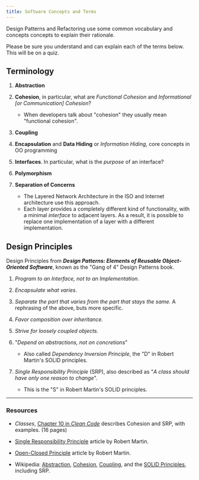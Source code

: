 ```yaml
---
title: Software Concepts and Terms 
---
```


Design Patterns and Refactoring use some common vocabulary and concepts concepts to explain their rationale.

Please be sure you understand and can explain each of the terms below.
This will be on a quiz.

## Terminology

1. **Abstraction**

2. **Cohesion**, in particular, what are *Functional Cohesion* and *Informational [or Communication] Cohesion*? 
   - When developers talk about "cohesion" they usually mean "functional cohesion".

3. **Coupling**

4. **Encapsulation** and **Data Hiding** or *Information Hiding*, core concepts in OO programming

5. **Interfaces**. In particular, what is the *purpose* of an interface?

6. **Polymorphism**

8. **Separation of Concerns**
   - The Layered Network Architecture in the ISO and Internet architecture use this approach. 
   - Each layer provides a completely different kind of functionality, with a minimal *interface* to adjacent layers. As a result, it is possible to replace one implementation of a layer with a different implementation.
 

## Design Principles

Design Principles from ***Design Patterns: Elements of Reusable Object-Oriented Software***, known as the "Gang of 4" Design Patterns book.

1. *Program to an Interface, not to an Implementation*.

2. *Encapsulate what varies*.

3. *Separate the part that varies from the part that stays the same.* A rephrasing of the above, buts more specific.

4. *Favor composition over inheritance.*

5. *Strive for loosely coupled objects.*

6. "*Depend on abstractions, not on concretions*"
   - Also called *Dependency Inversion Principle*, the "D" in Robert Martin's SOLID principles.

7. *Single Responsibility Principle* (SRP), also described as "*A class should have only one reason to change*".  
   - This is the "S" in Robert Martin's SOLID principles.

---

### Resources

- *Classes*, [Chapter 10 in *Clean Code*](../../resources/Clean-Code-ch10.pdf) describes Cohesion and SRP, with examples. (16 pages)

- [Single Responsibility Principle][SRP] article by Robert Martin.

- [Open-Closed Principle][OCP] article by Robert Martin.

- Wikipedia: [Abstraction][abstraction-wikipedia], [Cohesion][cohesion-wikipedia], [Coupling][coupling-wikipedia], and the [SOLID Principles][solid-wikipedia], including SRP.

[abstraction-wikipedia]: https://en.wikipedia.org/wiki/Abstraction_(computer_science)
[cohesion-wikipedia]: https://en.wikipedia.org/wiki/Cohesion_(computer_science)
[coupling-wikipedia]: https://en.wikipedia.org/wiki/Coupling_(computer_programming)
[solid-wikipedia]: https://en.wikipedia.org/wiki/SOLID
[SRP]: https://cpske.github.io/ISP/resources/SOLID/SRP.pdf
[OCP]: https://cpske.github.io/ISP/resources/SOLID/OCP.pdf


